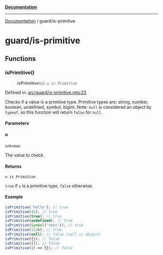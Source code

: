 [**Documentation**](../README.md)

---

[Documentation](../README.md) / guard/is-primitive

# guard/is-primitive

## Functions

### isPrimitive()

> **isPrimitive**(`u`): `u is Primitive`

Defined in: [src/guard/is-primitive.mts:23](https://github.com/noshiro-pf/ts-verified/blob/main/src/guard/is-primitive.mts#L23)

Checks if a value is a primitive type.
Primitive types are: string, number, boolean, undefined, symbol, bigint.
Note: `null` is considered an object by `typeof`, so this function will return `false` for `null`.

#### Parameters

##### u

`unknown`

The value to check.

#### Returns

`u is Primitive`

`true` if `u` is a primitive type, `false` otherwise.

#### Example

```typescript
isPrimitive('hello'); // true
isPrimitive(42); // true
isPrimitive(true); // true
isPrimitive(undefined); // true
isPrimitive(Symbol('test')); // true
isPrimitive(123n); // true
isPrimitive(null); // false (null is object)
isPrimitive({}); // false
isPrimitive([]); // false
isPrimitive(() => {}); // false
```
